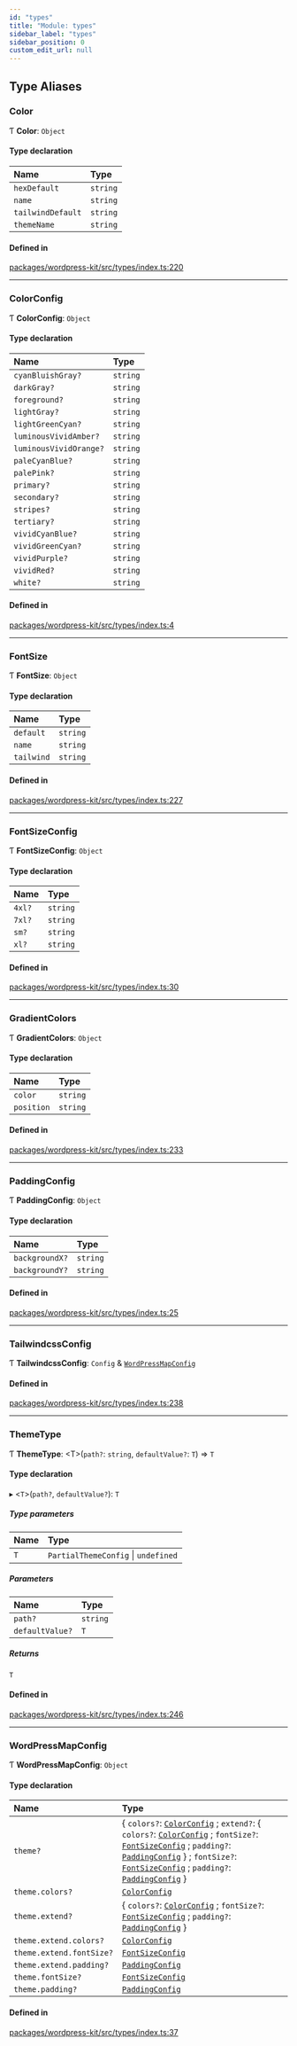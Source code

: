 ```yaml
---
id: "types"
title: "Module: types"
sidebar_label: "types"
sidebar_position: 0
custom_edit_url: null
---
```


## Type Aliases

### Color

Ƭ **Color**: `Object`

#### Type declaration

| Name | Type |
| :------ | :------ |
| `hexDefault` | `string` |
| `name` | `string` |
| `tailwindDefault` | `string` |
| `themeName` | `string` |

#### Defined in

[packages/wordpress-kit/src/types/index.ts:220](https://github.com/pantheon-systems/decoupled-kit-js/blob/e10f27e/packages/wordpress-kit/src/types/index.ts#L220)

___

### ColorConfig

Ƭ **ColorConfig**: `Object`

#### Type declaration

| Name | Type |
| :------ | :------ |
| `cyanBluishGray?` | `string` |
| `darkGray?` | `string` |
| `foreground?` | `string` |
| `lightGray?` | `string` |
| `lightGreenCyan?` | `string` |
| `luminousVividAmber?` | `string` |
| `luminousVividOrange?` | `string` |
| `paleCyanBlue?` | `string` |
| `palePink?` | `string` |
| `primary?` | `string` |
| `secondary?` | `string` |
| `stripes?` | `string` |
| `tertiary?` | `string` |
| `vividCyanBlue?` | `string` |
| `vividGreenCyan?` | `string` |
| `vividPurple?` | `string` |
| `vividRed?` | `string` |
| `white?` | `string` |

#### Defined in

[packages/wordpress-kit/src/types/index.ts:4](https://github.com/pantheon-systems/decoupled-kit-js/blob/e10f27e/packages/wordpress-kit/src/types/index.ts#L4)

___

### FontSize

Ƭ **FontSize**: `Object`

#### Type declaration

| Name | Type |
| :------ | :------ |
| `default` | `string` |
| `name` | `string` |
| `tailwind` | `string` |

#### Defined in

[packages/wordpress-kit/src/types/index.ts:227](https://github.com/pantheon-systems/decoupled-kit-js/blob/e10f27e/packages/wordpress-kit/src/types/index.ts#L227)

___

### FontSizeConfig

Ƭ **FontSizeConfig**: `Object`

#### Type declaration

| Name | Type |
| :------ | :------ |
| `4xl?` | `string` |
| `7xl?` | `string` |
| `sm?` | `string` |
| `xl?` | `string` |

#### Defined in

[packages/wordpress-kit/src/types/index.ts:30](https://github.com/pantheon-systems/decoupled-kit-js/blob/e10f27e/packages/wordpress-kit/src/types/index.ts#L30)

___

### GradientColors

Ƭ **GradientColors**: `Object`

#### Type declaration

| Name | Type |
| :------ | :------ |
| `color` | `string` |
| `position` | `string` |

#### Defined in

[packages/wordpress-kit/src/types/index.ts:233](https://github.com/pantheon-systems/decoupled-kit-js/blob/e10f27e/packages/wordpress-kit/src/types/index.ts#L233)

___

### PaddingConfig

Ƭ **PaddingConfig**: `Object`

#### Type declaration

| Name | Type |
| :------ | :------ |
| `backgroundX?` | `string` |
| `backgroundY?` | `string` |

#### Defined in

[packages/wordpress-kit/src/types/index.ts:25](https://github.com/pantheon-systems/decoupled-kit-js/blob/e10f27e/packages/wordpress-kit/src/types/index.ts#L25)

___

### TailwindcssConfig

Ƭ **TailwindcssConfig**: `Config` & [`WordPressMapConfig`](types.md#wordpressmapconfig)

#### Defined in

[packages/wordpress-kit/src/types/index.ts:238](https://github.com/pantheon-systems/decoupled-kit-js/blob/e10f27e/packages/wordpress-kit/src/types/index.ts#L238)

___

### ThemeType

Ƭ **ThemeType**: <T\>(`path?`: `string`, `defaultValue?`: `T`) => `T`

#### Type declaration

▸ <`T`\>(`path?`, `defaultValue?`): `T`

##### Type parameters

| Name | Type |
| :------ | :------ |
| `T` | `PartialThemeConfig` \| `undefined` |

##### Parameters

| Name | Type |
| :------ | :------ |
| `path?` | `string` |
| `defaultValue?` | `T` |

##### Returns

`T`

#### Defined in

[packages/wordpress-kit/src/types/index.ts:246](https://github.com/pantheon-systems/decoupled-kit-js/blob/e10f27e/packages/wordpress-kit/src/types/index.ts#L246)

___

### WordPressMapConfig

Ƭ **WordPressMapConfig**: `Object`

#### Type declaration

| Name | Type |
| :------ | :------ |
| `theme?` | { `colors?`: [`ColorConfig`](types.md#colorconfig) ; `extend?`: { `colors?`: [`ColorConfig`](types.md#colorconfig) ; `fontSize?`: [`FontSizeConfig`](types.md#fontsizeconfig) ; `padding?`: [`PaddingConfig`](types.md#paddingconfig)  } ; `fontSize?`: [`FontSizeConfig`](types.md#fontsizeconfig) ; `padding?`: [`PaddingConfig`](types.md#paddingconfig)  } |
| `theme.colors?` | [`ColorConfig`](types.md#colorconfig) |
| `theme.extend?` | { `colors?`: [`ColorConfig`](types.md#colorconfig) ; `fontSize?`: [`FontSizeConfig`](types.md#fontsizeconfig) ; `padding?`: [`PaddingConfig`](types.md#paddingconfig)  } |
| `theme.extend.colors?` | [`ColorConfig`](types.md#colorconfig) |
| `theme.extend.fontSize?` | [`FontSizeConfig`](types.md#fontsizeconfig) |
| `theme.extend.padding?` | [`PaddingConfig`](types.md#paddingconfig) |
| `theme.fontSize?` | [`FontSizeConfig`](types.md#fontsizeconfig) |
| `theme.padding?` | [`PaddingConfig`](types.md#paddingconfig) |

#### Defined in

[packages/wordpress-kit/src/types/index.ts:37](https://github.com/pantheon-systems/decoupled-kit-js/blob/e10f27e/packages/wordpress-kit/src/types/index.ts#L37)
